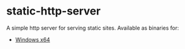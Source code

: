 static-http-server
==================

A simple http server for serving static sites. Available as binaries for:

* [Windows x64](https://github.com/baldur-io/static-http-server/releases)
